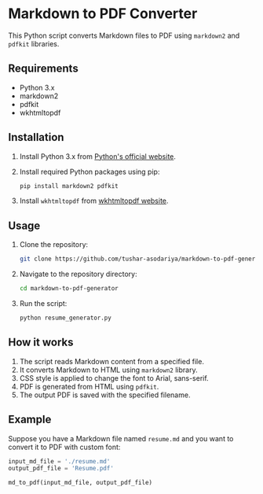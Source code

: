
# Markdown to PDF Converter

This Python script converts Markdown files to PDF using `markdown2` and `pdfkit` libraries.

## Requirements

- Python 3.x
- markdown2
- pdfkit
- wkhtmltopdf

## Installation

1. Install Python 3.x from [Python's official website](https://www.python.org/downloads/).
2. Install required Python packages using pip:

   ```bash
   pip install markdown2 pdfkit
   ```

3. Install `wkhtmltopdf` from [wkhtmltopdf website](https://wkhtmltopdf.org/downloads.html).

## Usage

1. Clone the repository:

   ```bash
   git clone https://github.com/tushar-asodariya/markdown-to-pdf-generator.git
   ```

2. Navigate to the repository directory:

   ```bash
   cd markdown-to-pdf-generator
   ```

3. Run the script:

   ```bash
   python resume_generator.py
   ```

## How it works

1. The script reads Markdown content from a specified file.
2. It converts Markdown to HTML using `markdown2` library.
3. CSS style is applied to change the font to Arial, sans-serif.
4. PDF is generated from HTML using `pdfkit`.
5. The output PDF is saved with the specified filename.

## Example

Suppose you have a Markdown file named `resume.md` and you want to convert it to PDF with custom font:

```python
input_md_file = './resume.md'
output_pdf_file = 'Resume.pdf'

md_to_pdf(input_md_file, output_pdf_file)
```


